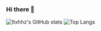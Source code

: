 ### Hi there 👋

<!--
**ltxhhz/ltxhhz** is a ✨ _special_ ✨ repository because its `README.md` (this file) appears on your GitHub profile.

Here are some ideas to get you started:

- 🔭 I’m currently working on ...
- 🌱 I’m currently learning ...
- 👯 I’m looking to collaborate on ...
- 🤔 I’m looking for help with ...
- 💬 Ask me about ...
- 📫 How to reach me: ...
- 😄 Pronouns: ...
- ⚡ Fun fact: ...
-->


![ltxhhz's GitHub stats](https://github-readme-stats.vercel.app/api?username=ltxhhz&show_icons=true&theme=onedark&locale=cn)
![Top Langs](https://github-readme-stats.vercel.app/api/top-langs/?username=ltxhhz&locale=cn&layout=compact)
